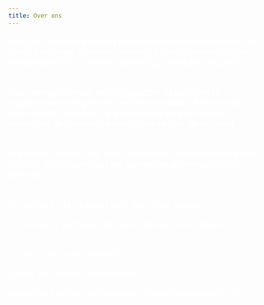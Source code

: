 ```yaml
---
title: Over ons
---
```

<FONT SIZE="+1" COLOR="#FFFFFF" FACE="">

Schakel Retie wil mensen bereiken die in armoede leven of die in het dagelijkse leven weinig of geen kansen krijgen, bijvoorbeeld door ziekte, tegenslag, scheiding, migratie... <br><br>

Door ontspannende en doelgerichte activiteiten te organiseren brengen we mensen bij elkaar. We trachten hun sociaal isolement te doorbreken en een warme omgeving te creëren waarin iedereen van elkaar leert. <br><br>

We willen mensen die zich uitgesloten voelen meer kansen bieden. Wij geloven dat we samen verandering kunnen brengen. <br><br>

Als je denkt dat je nood hebt aan onze groep…<br>

Of voel je je geroepen om een handje toe te steken…<br><br>

Je bent van harte welkom!<br>

Aarzel niet ons te contacteren<br>

Aarzel niet ons te contacteren: schak<!-- abc@nl -->elretie@gm<!-- abc@nl -->ail.com.<br>

</FONT>
